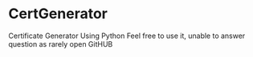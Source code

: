 # CertGenerator
Certificate Generator Using Python
Feel free to use it, unable to answer question as rarely open GitHUB

